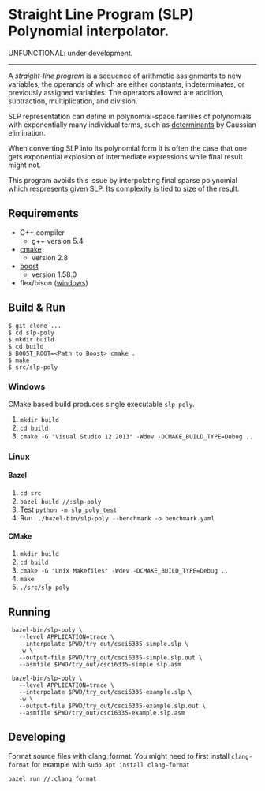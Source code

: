 # Straight Line Program (SLP) Polynomial interpolator.

UNFUNCTIONAL: under development.

----

A _straight-line program_ is a sequence of arithmetic assignments to new
variables, the operands of which are either constants, indeterminates, or
previously assigned variables. The operators allowed are addition, subtraction,
multiplication, and division. 

SLP representation can define in polynomial-space families of polynomials with
exponentially many individual terms, such as
[determinants](https://en.wikipedia.org/wiki/Determinant) by
Gaussian elimination.

When converting SLP into its polynomial form it is often the case that one gets
exponential explosion of intermediate expressions while final result might not.

This program avoids this issue by interpolating final sparse polynomial which
respresents given SLP. Its complexity is tied to size of the result.

## Requirements

* C++ compiler
  * g++ version 5.4
* [cmake](https://cmake.org/download/)
  * version 2.8
* [boost](http://www.boost.org/)
  * version 1.58.0
* flex/bison ([windows](https://sourceforge.net/projects/winflexbison/))

## Build & Run

    $ git clone ...
    $ cd slp-poly
    $ mkdir build
    $ cd build
    $ BOOST_ROOT=<Path to Boost> cmake .
    $ make
    $ src/slp-poly

### Windows

CMake based build produces single executable `slp-poly`.

1. `mkdir build`
1. `cd build`
1. `cmake -G "Visual Studio 12 2013" -Wdev -DCMAKE_BUILD_TYPE=Debug ..`

### Linux

#### Bazel

1. `cd src`
1.  `bazel build //:slp-poly`
1. Test `python -m slp_poly_test`
1. Run ` ./bazel-bin/slp-poly --benchmark -o benchmark.yaml`

#### CMake

1. `mkdir build`
1. `cd build`
1. `cmake -G "Unix Makefiles" -Wdev -DCMAKE_BUILD_TYPE=Debug ..`
1. `make`
1. `./src/slp-poly`


## Running

```
 bazel-bin/slp-poly \
   --level APPLICATION=trace \
   --interpolate $PWD/try_out/csci6335-simple.slp \
   -w \
   --output-file $PWD/try_out/csci6335-simple.slp.out \
   --asmfile $PWD/try_out/csci6335-simple.slp.asm
```

```
 bazel-bin/slp-poly \
   --level APPLICATION=trace \
   --interpolate $PWD/try_out/csci6335-example.slp \
   -w \
   --output-file $PWD/try_out/csci6335-example.slp.out \
   --asmfile $PWD/try_out/csci6335-example.slp.asm
 ```

## Developing

Format source files with clang_format. You might need to first
install `clang-format` for example with `sudo apt install clang-format`

```
bazel run //:clang_format
```
